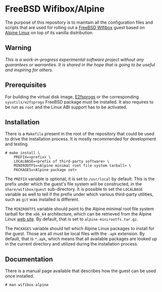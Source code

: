 # FreeBSD Wifibox/Alpine

The purpose of this repository is to maintain all the configuration
files and scripts that are used for rolling out a [FreeBSD Wifibox]
guest based on [Alpine Linux] on top of its vanilla distribution.

## Warning

*This is a work-in-progress experimental software project without any
guarantees or warranties.  It is shared in the hope that is going to
be useful and inspiring for others.*

## Prerequisites

For building the virtual disk image,
[E2fsprogs](http://e2fsprogs.sourceforge.net/) or the corresponding
`sysutils/e2fsprogs` FreeBSD package must be installed.  It also
requires to be run as `root` and the Linux ABI support has to be
activated.

## Installation

There is a `Makefile` present in the root of the repository that could
be used to drive the installation process.  It is mostly recommended
for development and testing.

```console
# make install \
	PREFIX=<prefix> \
	LOCALBASE=<prefix of third-party software> \
	MINIROOTFS=<Alpine minimal root file system tarball> \
	PACKAGES=<Alpine package set>
```

The `PREFIX` variable is optional, it is set to `/usr/local` by
default.  This is the prefix under which the guest's file system will
be constructed, in the `share/wifibox/guest` sub-directory.  It is
possible to set the `LOCALBASE` variable as well to tell if the prefix
under which various third-party utilities, such as `git` was installed
is different.

The `MINIROOTFS` variable should point to the Alpine minimal root file
system tarball for the `x86_64` architecture, which can be retrieved
from the Alpine Linux [web site](https://alpinelinux.org/downloads/).
By default, that is set to `alpine-minirootfs.tar.gz`.

The `PACKAGES` variable should tell which Alpine Linux packages to
install for the guest.  Those are all must be local files with the
`.apk` extension.  By default, that is `*.apk`, which means that all
available packages are looked up in the current directory and utilized
during the installation process.

## Documentation

There is a manual page available that describes how the guest can be
used once installed.

```console
# man wifibox-alpine
```

[FreeBSD Wifibox]: https://github.com/pgj/freebsd-wifibox
[Alpine Linux]: https://alpinelinux.org/
[freebsd-wifibox-port]: https://github.com/pgj/freebsd-wifibox-port/tree/9p-root

